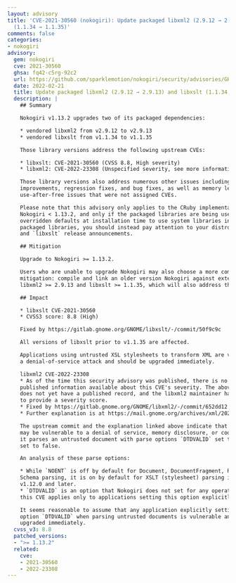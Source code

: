 ```yaml
---
layout: advisory
title: 'CVE-2021-30560 (nokogiri): Update packaged libxml2 (2.9.12 → 2.9.13) and libxslt
  (1.1.34 → 1.1.35)'
comments: false
categories:
- nokogiri
advisory:
  gem: nokogiri
  cve: 2021-30560
  ghsa: fq42-c5rg-92c2
  url: https://github.com/sparklemotion/nokogiri/security/advisories/GHSA-fq42-c5rg-92c2
  date: 2022-02-21
  title: Update packaged libxml2 (2.9.12 → 2.9.13) and libxslt (1.1.34 → 1.1.35)
  description: |
    ## Summary

    Nokogiri v1.13.2 upgrades two of its packaged dependencies:

    * vendored libxml2 from v2.9.12 to v2.9.13
    * vendored libxslt from v1.1.34 to v1.1.35

    Those library versions address the following upstream CVEs:

    * libxslt: CVE-2021-30560 (CVSS 8.8, High severity)
    * libxml2: CVE-2022-23308 (Unspecified severity, see more information below)

    Those library versions also address numerous other issues including performance
    improvements, regression fixes, and bug fixes, as well as memory leaks and other
    use-after-free issues that were not assigned CVEs.

    Please note that this advisory only applies to the CRuby implementation of
    Nokogiri < 1.13.2, and only if the packaged libraries are being used. If you've
    overridden defaults at installation time to use system libraries instead of
    packaged libraries, you should instead pay attention to your distro's `libxml2`
    and `libxslt` release announcements.

    ## Mitigation

    Upgrade to Nokogiri >= 1.13.2.

    Users who are unable to upgrade Nokogiri may also choose a more complicated
    mitigation: compile and link an older version Nokogiri against external libraries
    libxml2 >= 2.9.13 and libxslt >= 1.1.35, which will also address these same CVEs.

    ## Impact

    * libxslt CVE-2021-30560
    * CVSS3 score: 8.8 (High)

    Fixed by https://gitlab.gnome.org/GNOME/libxslt/-/commit/50f9c9c

    All versions of libxslt prior to v1.1.35 are affected.

    Applications using untrusted XSL stylesheets to transform XML are vulnerable to
    a denial-of-service attack and should be upgraded immediately.

    libxml2 CVE-2022-23308
    * As of the time this security advisory was published, there is no officially
    published information available about this CVE's severity. The above NIST link
    does not yet have a published record, and the libxml2 maintainer has declined
    to provide a severity score.
    * Fixed by https://gitlab.gnome.org/GNOME/libxml2/-/commit/652dd12
    * Further explanation is at https://mail.gnome.org/archives/xml/2022-February/msg00015.html

    The upstream commit and the explanation linked above indicate that an application
    may be vulnerable to a denial of service, memory disclosure, or code execution if
    it parses an untrusted document with parse options `DTDVALID` set to true, and `NOENT`
    set to false.

    An analysis of these parse options:

    * While `NOENT` is off by default for Document, DocumentFragment, Reader, and
    Schema parsing, it is on by default for XSLT (stylesheet) parsing in Nokogiri
    v1.12.0 and later.
    * `DTDVALID` is an option that Nokogiri does not set for any operations, and so
    this CVE applies only to applications setting this option explicitly.

    It seems reasonable to assume that any application explicitly setting the parse
    option `DTDVALID` when parsing untrusted documents is vulnerable and should be
    upgraded immediately.
  cvss_v3: 8.8
  patched_versions:
  - ">= 1.13.2"
  related:
    cve:
    - 2021-30560
    - 2022-23308
---
```

